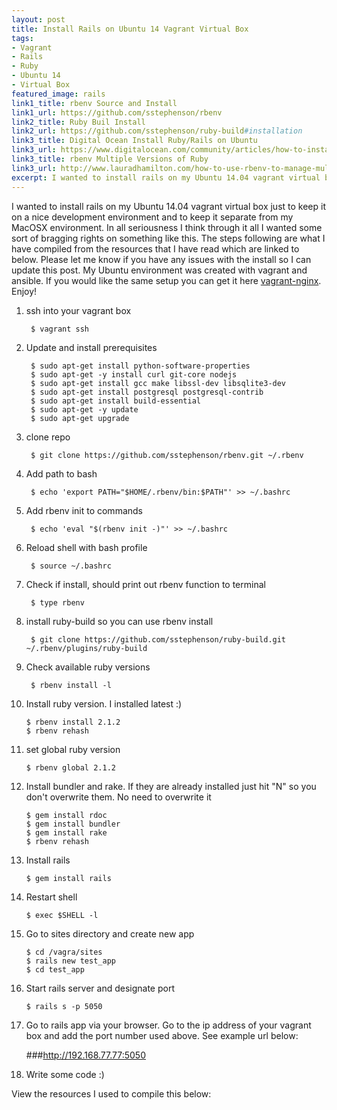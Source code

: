 ```yaml
---
layout: post
title: Install Rails on Ubuntu 14 Vagrant Virtual Box
tags:
- Vagrant
- Rails
- Ruby
- Ubuntu 14
- Virtual Box
featured_image: rails
link1_title: rbenv Source and Install
link1_url: https://github.com/sstephenson/rbenv
link2_title: Ruby Buil Install
link2_url: https://github.com/sstephenson/ruby-build#installation
link3_title: Digital Ocean Install Ruby/Rails on Ubuntu
link3_url: https://www.digitalocean.com/community/articles/how-to-install-ruby-on-rails-on-ubuntu-12-04-lts-with-rbenv--2
link3_title: rbenv Multiple Versions of Ruby
link3_url: http://www.lauradhamilton.com/how-to-use-rbenv-to-manage-multiple-versions-of-ruby
excerpt: I wanted to install rails on my Ubuntu 14.04 vagrant virtual box
---
```

I wanted to install rails on my Ubuntu 14.04 vagrant virtual box just to keep it on a nice development environment and to keep it separate from my MacOSX environment. In all seriousness I think through it all I wanted some sort of bragging rights on something like this. The steps following are what I have compiled from the resources that I have read which are linked to below. Please let me know if you have any issues with the install so I can update this post. My Ubuntu environment was created with vagrant and ansible. If you would like the same setup you can get it here [vagrant-nginx](https://github.com/icemancast/vagrant-nginx). Enjoy!

1. ssh into your vagrant box
		
		$ vagrant ssh

2. Update and install prerequisites
		
		$ sudo apt-get install python-software-properties
		$ sudo apt-get -y install curl git-core nodejs
		$ sudo apt-get install gcc make libssl-dev libsqlite3-dev
		$ sudo apt-get install postgresql postgresql-contrib
		$ sudo apt-get install build-essential
		$ sudo apt-get -y update
		$ sudo apt-get upgrade

3. clone repo

		$ git clone https://github.com/sstephenson/rbenv.git ~/.rbenv

4. Add path to bash
		
		$ echo 'export PATH="$HOME/.rbenv/bin:$PATH"' >> ~/.bashrc

5. Add rbenv init to commands
		
		$ echo 'eval "$(rbenv init -)"' >> ~/.bashrc

6. Reload shell with bash profile

		$ source ~/.bashrc

7. Check if install, should print out rbenv function to terminal

		$ type rbenv

8. install ruby-build so you can use rbenv install

		$ git clone https://github.com/sstephenson/ruby-build.git ~/.rbenv/plugins/ruby-build

9. Check available ruby versions

		$ rbenv install -l

10. Install ruby version. I installed latest :)

		$ rbenv install 2.1.2
		$ rbenv rehash

11. set global ruby version
	
		$ rbenv global 2.1.2

12. Install bundler and rake. If they are already installed just hit "N" so you don't overwrite them. No need to overwrite it

		$ gem install rdoc
		$ gem install bundler
		$ gem install rake 
		$ rbenv rehash

13. Install rails

		$ gem install rails

14. Restart shell

		$ exec $SHELL -l

15. Go to sites directory and create new app

		$ cd /vagra/sites
		$ rails new test_app
		$ cd test_app
		
16. Start rails server and designate port

		$ rails s -p 5050

17. Go to rails app via your browser. Go to the ip address of your vagrant box and add the port number used above. See example url below:

	###http://192.168.77.77:5050

18. Write some code :)

View the resources I used to compile this below:

